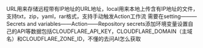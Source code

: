 URL用来存储远程带有IP地址的URL地址，local用来本地上传含有IP地址的文件，支持txt，zip，yaml，rar格式，支持手动触发Action工作流
需要在setting———Secrets and variables——Action——Repository secrets添加环境变量设置自己的API等数据包括CLOUDFLARE_API_KEY，CLOUDFLARE_DOMAIN（主域名）和CLOUDFLARE_ZONE_ID，不懂的去问AI怎么获取
